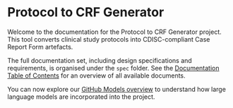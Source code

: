 # Protocol to CRF Generator

Welcome to the documentation for the Protocol to CRF Generator project. This tool converts clinical study protocols into CDISC-compliant Case Report Form artefacts.

The full documentation set, including design specifications and requirements, is organised under the `spec` folder. See the [Documentation Table of Contents](spec/table-of-contents.md) for an overview of all available documents.

You can now explore our [GitHub Models overview](github_models.md) to understand how large language models are incorporated into the project.
